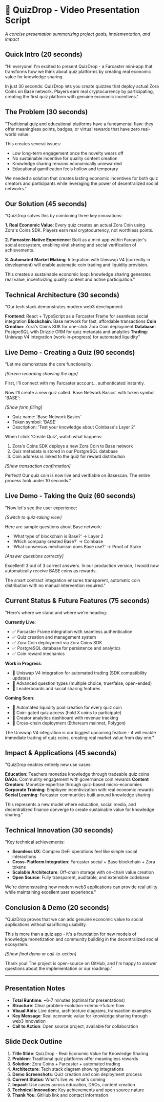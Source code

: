 # 🎯 QuizDrop - Video Presentation Script
*A concise presentation summarizing project goals, implementation, and impact*

## Quick Intro (20 seconds)

"Hi everyone! I'm excited to present QuizDrop - a Farcaster mini-app that transforms how we think about quiz platforms by creating real economic value for knowledge sharing.

In just 30 seconds: QuizDrop lets you create quizzes that deploy actual Zora Coins on Base network. Players earn real cryptocurrency by participating, creating the first quiz platform with genuine economic incentives."

## The Problem (30 seconds)

"Traditional quiz and educational platforms have a fundamental flaw: they offer meaningless points, badges, or virtual rewards that have zero real-world value.

This creates several issues:
- Low long-term engagement once the novelty wears off
- No sustainable incentive for quality content creation
- Knowledge sharing remains economically unrewarded
- Educational gamification feels hollow and temporary

We needed a solution that creates lasting economic incentives for both quiz creators and participants while leveraging the power of decentralized social networks."

## Our Solution (45 seconds)

"QuizDrop solves this by combining three key innovations:

**1. Real Economic Value**: Every quiz creates an actual Zora Coin using Zora's Coins SDK. Players earn real cryptocurrency, not worthless points.

**2. Farcaster-Native Experience**: Built as a mini-app within Farcaster's social ecosystem, enabling viral sharing and social verification of achievements.

**3. Automated Market Making**: Integration with Uniswap V4 (currently in development) will enable automatic coin trading and liquidity provision.

This creates a sustainable economic loop: knowledge sharing generates real value, incentivizing quality content and active participation."

## Technical Architecture (30 seconds)

"Our tech stack demonstrates modern web3 development:

**Frontend**: React + TypeScript as a Farcaster Frame for seamless social integration
**Blockchain**: Base network for fast, affordable transactions
**Coin Creation**: Zora's Coins SDK for one-click Zora Coin deployment
**Database**: PostgreSQL with Drizzle ORM for quiz metadata and analytics
**Trading**: Uniswap V4 integration (work-in-progress) for automated liquidity"

## Live Demo - Creating a Quiz (90 seconds)

"Let me demonstrate the core functionality:

*[Screen recording showing the app]*

First, I'll connect with my Farcaster account... authenticated instantly.

Now I'll create a new quiz called 'Base Network Basics' with token symbol 'BASE':

*[Show form filling]*
- Quiz name: 'Base Network Basics'
- Token symbol: 'BASE' 
- Description: 'Test your knowledge about Coinbase's Layer 2'

When I click 'Create Quiz', watch what happens:
1. Zora's Coins SDK deploys a new Zora Coin to Base network
2. Quiz metadata is stored in our PostgreSQL database
3. Coin address is linked to the quiz for reward distribution

*[Show transaction confirmation]*

Perfect! Our quiz coin is now live and verifiable on Basescan. The entire process took under 10 seconds."

## Live Demo - Taking the Quiz (60 seconds)

"Now let's see the user experience:

*[Switch to quiz-taking view]*

Here are sample questions about Base network:
- 'What type of blockchain is Base?' → Layer 2
- 'Which company created Base?' → Coinbase
- 'What consensus mechanism does Base use?' → Proof of Stake

*[Answer questions correctly]*

Excellent! 3 out of 3 correct answers. In our production version, I would now automatically receive BASE coins as rewards.

The smart contract integration ensures transparent, automatic coin distribution with no manual intervention required."

## Current Status & Future Features (75 seconds)

"Here's where we stand and where we're heading:

**Currently Live**:
- ✅ Farcaster Frame integration with seamless authentication
- ✅ Quiz creation and management system
- ✅ Zora Coin deployment via Zora Coins SDK
- ✅ PostgreSQL database for persistence and analytics
- ✅ Coin reward mechanics

**Work in Progress**:
- 🔄 Uniswap V4 integration for automated trading (SDK compatibility updates)
- 🔄 Advanced question types (multiple choice, true/false, open-ended)
- 🔄 Leaderboards and social sharing features

**Coming Soon**:
- 🚀 Automated liquidity pool creation for every quiz coin
- 🚀 Coin-gated quiz access (hold X coins to participate)
- 🚀 Creator analytics dashboard with revenue tracking
- 🚀 Cross-chain deployment (Ethereum mainnet, Polygon)

The Uniswap V4 integration is our biggest upcoming feature - it will enable immediate trading of quiz coins, creating real market value from day one."

## Impact & Applications (45 seconds)

"QuizDrop enables entirely new use cases:

**Education**: Teachers monetize knowledge through tradeable quiz coins
**DAOs**: Community engagement with governance coin rewards
**Content Creators**: Monetize expertise through quiz-based micro-economies
**Corporate Training**: Employee incentivization with real economic rewards
**Social Learning**: Farcaster communities built around knowledge sharing

This represents a new model where education, social media, and decentralized finance converge to create sustainable value for knowledge sharing."

## Technical Innovation (30 seconds)

"Key technical achievements:

- **Seamless UX**: Complex DeFi operations feel like simple social interactions
- **Cross-Platform Integration**: Farcaster social + Base blockchain + Zora tokens
- **Scalable Architecture**: Off-chain storage with on-chain value creation
- **Open Source**: Fully transparent, auditable, and extensible codebase

We're demonstrating how modern web3 applications can provide real utility while maintaining excellent user experience."

## Conclusion & Demo (20 seconds)

"QuizDrop proves that we can add genuine economic value to social applications without sacrificing usability.

This is more than a quiz app - it's a foundation for new models of knowledge monetization and community building in the decentralized social ecosystem.

*[Show final demo or call-to-action]*

Thank you! The project is open-source on GitHub, and I'm happy to answer questions about the implementation or our roadmap."

---

## Presentation Notes

- **Total Runtime**: ~6-7 minutes (optimal for presentations)
- **Structure**: Clear problem→solution→demo→future flow
- **Visual Aids**: Live demo, architecture diagrams, transaction examples
- **Key Message**: Real economic value for knowledge sharing through web3 innovation
- **Call to Action**: Open source project, available for collaboration

## Slide Deck Outline

1. **Title Slide**: QuizDrop - Real Economic Value for Knowledge Sharing
2. **Problem**: Traditional quiz platforms offer meaningless rewards
3. **Solution**: Zora Coins + Farcaster + automated trading
4. **Architecture**: Tech stack diagram showing integrations
5. **Demo Screenshots**: Quiz creation and coin deployment process
6. **Current Status**: What's live vs. what's coming
7. **Impact**: Use cases across education, DAOs, content creation
8. **Technical Innovation**: Key achievements and open source nature
9. **Thank You**: GitHub link and contact information 